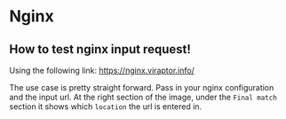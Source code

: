 # Nginx

## How to test nginx input request!
Using the following link:
https://nginx.viraptor.info/

The use case is pretty straight forward. Pass in your nginx configuration and the input url.
At the right section of the image, under the `Final match` section it shows which `location`
the url is entered in.